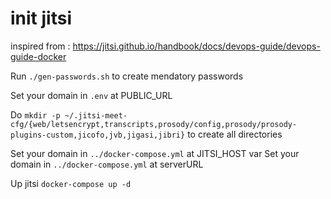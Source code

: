 # init jitsi

inspired from : https://jitsi.github.io/handbook/docs/devops-guide/devops-guide-docker

Run `./gen-passwords.sh` to create mendatory passwords

Set your domain in `.env` at PUBLIC_URL

Do `mkdir -p ~/.jitsi-meet-cfg/{web/letsencrypt,transcripts,prosody/config,prosody/prosody-plugins-custom,jicofo,jvb,jigasi,jibri}` to create all directories

Set your domain in `../docker-compose.yml` at JITSI_HOST var
Set your domain in `../docker-compose.yml` at serverURL

Up jitsi `docker-compose up -d`
